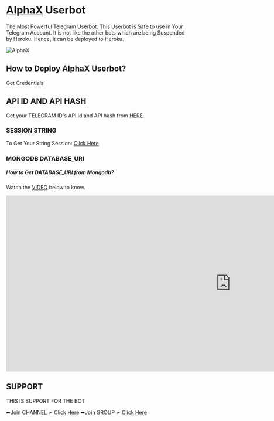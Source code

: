 # [AlphaX](https://telegram.me/AlphaXUpdates) Userbot
The Most Powerful Telegram Userbot.
This Userbot is Safe to use in Your Telegram Account.
It is not like the other bots which are being Suspended by Heroku. Hence, it can be deployed to Heroku.

![AlphaX](https://telegra.ph/file/f4bd8ce3fcfdb38f2ff1d.jpg)

## How to Deploy AlphaX Userbot?
Get Credentials 
## API ID AND API HASH 
Get your TELEGRAM ID's API id and API hash from [HERE](my.telegram.org).

### SESSION STRING 
To Get Your String Session: [Click Here](https://replit.com/@RoyalDevendra/AlphaX-session)

### MONGODB DATABASE_URI
##### How to Get DATABASE_URI from Mongodb?
Watch the [VIDEO](https://youtu.be/GzsjrTrNgEE) below to know.
<iframe width="1226" height="480" src="https://www.youtube.com/embed/GzsjrTrNgEE" title="How to Get DATABASE_URI from MongoDB" frameborder="0" allow="accelerometer; autoplay; clipboard-write; encrypted-media; gyroscope; picture-in-picture" allowfullscreen></iframe>

## SUPPORT 

THIS IS SUPPORT FOR THE BOT 

➦Join CHANNEL ➣ [Click Here](https://telegram.me/AlphaXUpdates)
➥Join GROUP   ➣ [Click Here](https://telegram.me/AlphaXHelpChat)
